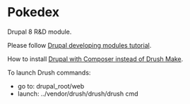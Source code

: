 Pokedex
=======

Drupal 8 R&D module.

Please follow [Drupal developing modules tutorial](https://www.drupal.org/developing/modules/8).

How to install [Drupal with Composer instead of Drush Make](https://www.drupal.org/node/2471553).

To launch Drush commands:
* go to: drupal_root/web
* launch: ../vendor/drush/drush/drush cmd
